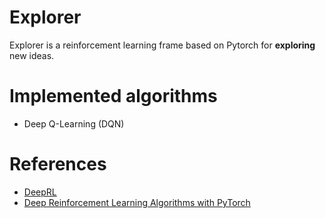 # Explorer

Explorer is a reinforcement learning frame based on Pytorch for **exploring** new ideas.

# Implemented algorithms

- Deep Q-Learning (DQN)


# References
- [DeepRL](https://github.com/ShangtongZhang/DeepRL)
- [Deep Reinforcement Learning Algorithms with PyTorch](https://github.com/p-christ/Deep-Reinforcement-Learning-Algorithms-with-PyTorch)